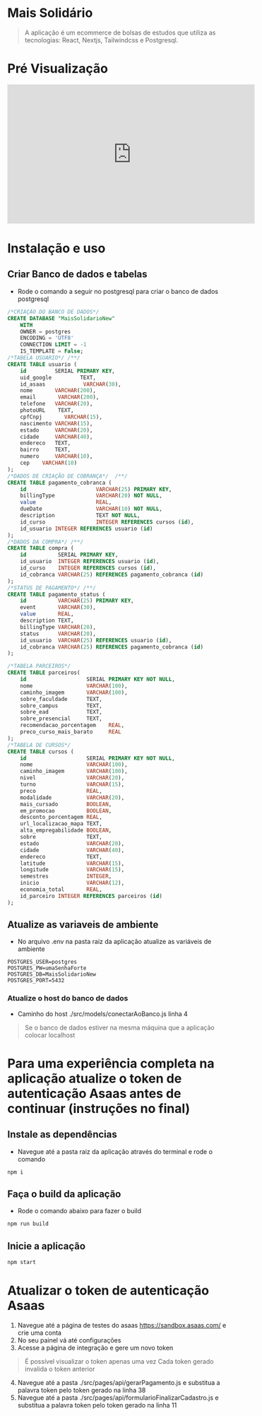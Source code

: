 # Mais Solidário
> A aplicação é um ecommerce de bolsas de estudos que utiliza as tecnologias: React, Nextjs, Tailwindcss e Postgresql.

# Pré Visualização
<iframe width="560" height="315" src="https://www.youtube.com/embed/0eMHkL0lgDI?si=vmxj9cMukUuDUgFJ" title="YouTube video player" frameborder="0" allow="accelerometer; autoplay; clipboard-write; encrypted-media; gyroscope; picture-in-picture; web-share" allowfullscreen></iframe>

# Instalação e uso

## Criar Banco de dados e tabelas
* Rode o comando a seguir no postgresql para criar o banco de dados postgresql
~~~ sql
/*CRIAÇÃO DO BANCO DE DADOS*/
CREATE DATABASE "MaisSolidarioNew"
    WITH
    OWNER = postgres
    ENCODING = 'UTF8'
    CONNECTION LIMIT = -1
    IS_TEMPLATE = False;
/*TABELA USUARIO*/ /**/
CREATE TABLE usuario (
    id         SERIAL PRIMARY KEY,
    uid_google         TEXT,
    id_asaas            VARCHAR(30),
    nome       VARCHAR(200),
    email       VARCHAR(200),
    telefone   VARCHAR(20),
    photoURL    TEXT,
    cpfCnpj       VARCHAR(15),
    nascimento VARCHAR(15),
    estado     VARCHAR(20),
    cidade     VARCHAR(40),
    endereco   TEXT,
    bairro     TEXT,
    numero     VARCHAR(10),
    cep    VARCHAR(10)
);
/*DADOS DE CRIAÇÃO DE COBRANÇA*/  /**/
CREATE TABLE pagamento_cobranca (
    id                      VARCHAR(25) PRIMARY KEY,
    billingType             VARCHAR(20) NOT NULL,
    value                   REAL,
    dueDate                 VARCHAR(10) NOT NULL,
    description             TEXT NOT NULL,
    id_curso                INTEGER REFERENCES cursos (id),
    id_usuario INTEGER REFERENCES usuario (id)
); 
/*DADOS DA COMPRA*/ /**/
CREATE TABLE compra (
    id          SERIAL PRIMARY KEY,
    id_usuario  INTEGER REFERENCES usuario (id),
    id_curso    INTEGER REFERENCES cursos (id),
    id_cobranca VARCHAR(25) REFERENCES pagamento_cobranca (id)
);
/*STATUS DE PAGAMENTO*/ /**/
CREATE TABLE pagamento_status (
    id          VARCHAR(25) PRIMARY KEY,
    event       VARCHAR(30),
    value       REAL,
    description TEXT,
    billingType VARCHAR(20),
    status      VARCHAR(20),
    id_usuario  VARCHAR(25) REFERENCES usuario (id),
    id_cobranca VARCHAR(25) REFERENCES pagamento_cobranca (id)
);

/*TABELA PARCEIROS*/
CREATE TABLE parceiros(
    id                   SERIAL PRIMARY KEY NOT NULL,
    nome                 VARCHAR(100),
    caminho_imagem       VARCHAR(100),
    sobre_faculdade      TEXT,
    sobre_campus         TEXT,
    sobre_ead            TEXT,
    sobre_presencial     TEXT,
    recomendacao_porcentagem    REAL,
    preco_curso_mais_barato     REAL
);
/*TABELA DE CURSOS*/
CREATE TABLE cursos (
    id                   SERIAL PRIMARY KEY NOT NULL,
    nome                 VARCHAR(100),
    caminho_imagem       VARCHAR(100),
    nivel                VARCHAR(20),
    turno                VARCHAR(15),
    preco                REAL,
    modalidade           VARCHAR(20),
    mais_cursado         BOOLEAN,
    em_promocao          BOOLEAN,
    desconto_porcentagem REAL,
    url_localizacao_mapa TEXT,
    alta_empregabilidade BOOLEAN,
    sobre                TEXT,
    estado               VARCHAR(20),
    cidade               VARCHAR(40),
    endereco             TEXT,
    latitude             VARCHAR(15),
    longitude            VARCHAR(15),
    semestres            INTEGER,
    inicio               VARCHAR(12),
    economia_total       REAL,
    id_parceiro INTEGER REFERENCES parceiros (id)
);
~~~

## Atualize as variaveis de ambiente
* No arquivo .env na pasta raiz da aplicação atualize as variáveis de ambiente
~~~ .env
POSTGRES_USER=postgres
POSTGRES_PW=umaSenhaForte
POSTGRES_DB=MaisSolidarioNew
POSTGRES_PORT=5432
~~~

### Atualize o host do banco de dados
* Caminho do host ./src/models/conectarAoBanco.js linha 4
> Se o banco de dados estiver na mesma máquina que a aplicação colocar localhost

# Para uma experiência completa na aplicação atualize o token de autenticação Asaas antes de continuar (instruções no final)

## Instale as dependências
* Navegue até a pasta raiz da aplicação através do terminal e rode o comando
~~~ bash
npm i
~~~

## Faça o build da aplicação
* Rode o comando abaixo para fazer o build
~~~ bash
npm run build
~~~

## Inicie a aplicação
~~~ bash
npm start
~~~


# Atualizar o token de autenticação Asaas
1. Navegue até a página de testes do asaas https://sandbox.asaas.com/ e crie uma conta
2. No seu painel vá até configurações
3. Acesse a página de integração e gere um novo token
> É possível visualizar o token apenas uma vez
> Cada token gerado invalida o token anterior
4. Navegue até a pasta ./src/pages/api/gerarPagamento.js e substitua a palavra token pelo token gerado na linha 38
5. Navegue até a pasta ./src/pages/api/formularioFinalizarCadastro.js e substitua a palavra token pelo token gerado na linha 11
